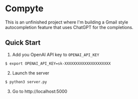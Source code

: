 # Compyte

This is an unfinished project where I'm building a Gmail style autocompletion feature that uses ChatGPT for the completions.

## Quick Start

1. Add you OpenAI API key to `OPENAI_API_KEY`

```bash
$ export OPENAI_API_KEY=sk-XXXXXXXXXXXXXXXXXXXXX
```

2. Launch the server

```bash
$ python3 server.py
```

3. Go to http://localhost:5000
